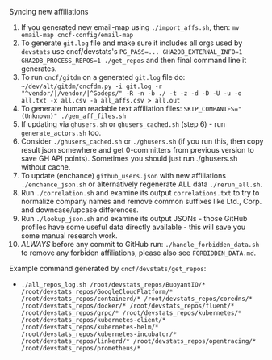 Syncing new affiliations

1. If you generated new email-map using `./import_affs.sh`, then: `mv email-map cncf-config/email-map`
2. To generate `git.log` file and make sure it includes all orgs used by `devstats` use cncf/devstats\'s `PG_PASS=... GHA2DB_EXTERNAL_INFO=1 GHA2DB_PROCESS_REPOS=1 ./get_repos` and then final command line it generates.
3. To run `cncf/gitdm` on a generated `git.log` file do: `~/dev/alt/gitdm/cncfdm.py -i git.log -r "^vendor/|/vendor/|^Godeps/" -R -n -b ./ -t -z -d -D -U -u -o all.txt -x all.csv -a all_affs.csv > all.out`
4. To generate human readable text affiliation files: `SKIP_COMPANIES="(Unknown)" ./gen_aff_files.sh`
5. If updating via `ghusers.sh` or `ghusers_cached.sh` (step 6) - run `generate_actors.sh` too.
5. Consider `./ghusers_cached.sh` or `./ghusers.sh` (if you run this, then copy result json somewhere and get 0-committers from previous version to save GH API points). Sometimes you should just run ./ghusers.sh without cache.
6. To update (enchance) `github_users.json` with new affiliations `./enchance_json.sh` or alternatively regenerate ALL data `./rerun_all.sh`.
7. Run `./correlation.sh` and examine its output `correlations.txt` to try to normalize company names and remove common suffixes like Ltd., Corp. and downcase/upcase differences.
8. Run `./lookup_json.sh` and examine its output JSONs - those GitHub profiles have some useful data directly available - this will save you some manual research work.
9. *ALWAYS* before any commit to GitHub run: `./handle_forbidden_data.sh` to remove any forbiden affiliations, please also see `FORBIDDEN_DATA.md`.


Example command generated by `cncf/devstats/get_repos`:
- `./all_repos_log.sh /root/devstats_repos/BuoyantIO/* /root/devstats_repos/GoogleCloudPlatform/* /root/devstats_repos/containerd/* /root/devstats_repos/coredns/* /root/devstats_repos/docker/* /root/devstats_repos/fluent/* /root/devstats_repos/grpc/* /root/devstats_repos/kubernetes/* /root/devstats_repos/kubernetes-client/* /root/devstats_repos/kubernetes-helm/* /root/devstats_repos/kubernetes-incubator/* /root/devstats_repos/linkerd/* /root/devstats_repos/opentracing/* /root/devstats_repos/prometheus/*`

